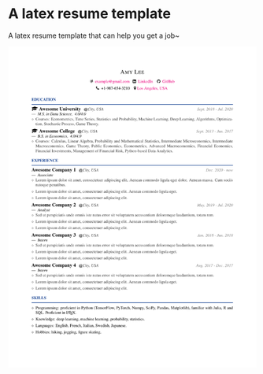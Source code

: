 # A latex resume template

A latex resume template that can help you get a job~

<img src="resume.png" alt="latex resume template" width="700"> 